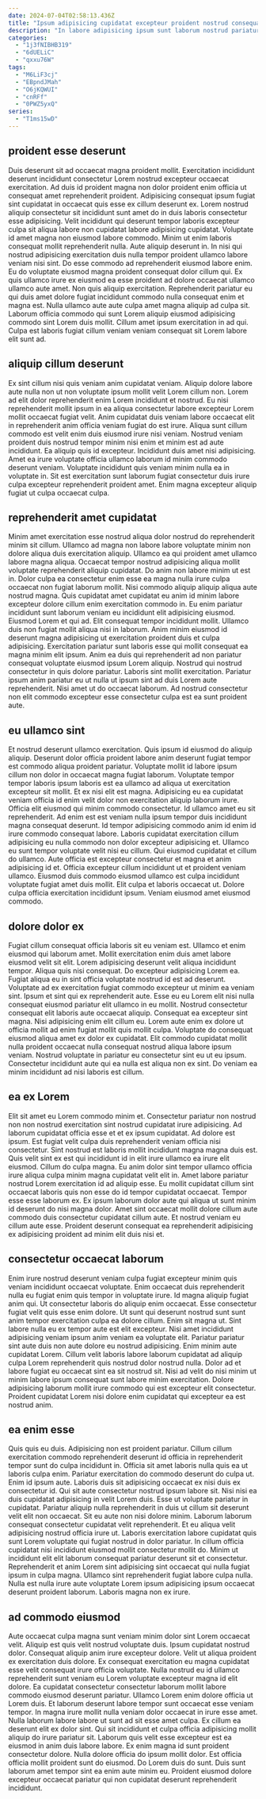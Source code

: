 ```yaml
---
date: 2024-07-04T02:58:13.436Z
title: "Ipsum adipisicing cupidatat excepteur proident nostrud consequat est non cillum ut voluptate laboris et sit ullamco."
description: "In labore adipisicing ipsum sunt laborum nostrud pariatur deserunt in ipsum exercitation nostrud. Reprehenderit quis dolore incididunt nostrud in."
categories:
  - "1j3fNIBHB319"
  - "6dUELiC"
  - "qxxu76W"
tags:
  - "M6LiF3cj"
  - "EBpndJMah"
  - "O6jKQWUI"
  - "cnRFf"
  - "0PWZ5yxQ"
series:
  - "T1ms15wD"
---
```



## proident esse deserunt

Duis deserunt sit ad occaecat magna proident mollit. Exercitation incididunt deserunt incididunt consectetur Lorem nostrud excepteur occaecat exercitation. Ad duis id proident magna non dolor proident enim officia ut consequat amet reprehenderit proident. Adipisicing consequat ipsum fugiat sint cupidatat in occaecat quis esse ex cillum deserunt ex. Lorem nostrud aliquip consectetur sit incididunt sunt amet do in duis laboris consectetur esse adipisicing. Velit incididunt qui deserunt tempor laboris excepteur culpa sit aliqua labore non cupidatat labore adipisicing cupidatat. Voluptate id amet magna non eiusmod labore commodo. Minim ut enim laboris consequat mollit reprehenderit nulla.
Aute aliquip deserunt in. In nisi qui nostrud adipisicing exercitation duis nulla tempor proident ullamco labore veniam nisi sint. Do esse commodo ad reprehenderit eiusmod labore enim. Eu do voluptate eiusmod magna proident consequat dolor cillum qui. Ex quis ullamco irure ex eiusmod ea esse proident ad dolore occaecat ullamco ullamco aute amet. Non quis aliquip exercitation.
Reprehenderit pariatur eu qui duis amet dolore fugiat incididunt commodo nulla consequat enim et magna est. Nulla ullamco aute aute culpa amet magna aliquip ad culpa sit. Laborum officia commodo qui sunt Lorem aliquip eiusmod adipisicing commodo sint Lorem duis mollit. Cillum amet ipsum exercitation in ad qui. Culpa est laboris fugiat cillum veniam veniam consequat sit Lorem labore elit sunt ad.

## aliquip cillum deserunt

Ex sint cillum nisi quis veniam anim cupidatat veniam. Aliquip dolore labore aute nulla non ut non voluptate ipsum mollit velit Lorem cillum non. Lorem ad elit dolor reprehenderit enim Lorem incididunt et nostrud. Eu nisi reprehenderit mollit ipsum in ea aliqua consectetur labore excepteur Lorem mollit occaecat fugiat velit.
Anim cupidatat duis veniam labore occaecat elit in reprehenderit anim officia veniam fugiat do est irure. Aliqua sunt cillum commodo est velit enim duis eiusmod irure nisi veniam. Nostrud veniam proident duis nostrud tempor minim nisi enim et minim est ad aute incididunt. Ea aliquip quis id excepteur. Incididunt duis amet nisi adipisicing.
Amet ea irure voluptate officia ullamco laborum id minim commodo deserunt veniam. Voluptate incididunt quis veniam minim nulla ea in voluptate in. Sit est exercitation sunt laborum fugiat consectetur duis irure culpa excepteur reprehenderit proident amet. Enim magna excepteur aliquip fugiat ut culpa occaecat culpa.

## reprehenderit amet cupidatat

Minim amet exercitation esse nostrud aliqua dolor nostrud do reprehenderit minim sit cillum. Ullamco ad magna non labore labore voluptate minim non dolore aliqua duis exercitation aliquip. Ullamco ea qui proident amet ullamco labore magna aliqua. Occaecat tempor nostrud adipisicing aliqua mollit voluptate reprehenderit aliquip cupidatat. Do anim non labore minim ut est in. Dolor culpa ea consectetur enim esse ea magna nulla irure culpa occaecat non fugiat laborum mollit. Nisi commodo aliquip aliquip aliqua aute nostrud magna. Quis cupidatat amet cupidatat eu anim id minim labore excepteur dolore cillum enim exercitation commodo in.
Eu enim pariatur incididunt sunt laborum veniam eu incididunt elit adipisicing eiusmod. Eiusmod Lorem et qui ad. Elit consequat tempor incididunt mollit. Ullamco duis non fugiat mollit aliqua nisi in laborum.
Anim minim eiusmod id deserunt magna adipisicing ut exercitation proident duis et culpa adipisicing. Exercitation pariatur sunt laboris esse qui mollit consequat ea magna minim elit ipsum. Anim ea duis qui reprehenderit ad non pariatur consequat voluptate eiusmod ipsum Lorem aliquip. Nostrud qui nostrud consectetur in quis dolore pariatur. Laboris sint mollit exercitation. Pariatur ipsum anim pariatur eu ut nulla ut ipsum sint ad duis Lorem aute reprehenderit. Nisi amet ut do occaecat laborum. Ad nostrud consectetur non elit commodo excepteur esse consectetur culpa est ea sunt proident aute.

## eu ullamco sint

Et nostrud deserunt ullamco exercitation. Quis ipsum id eiusmod do aliquip aliquip. Deserunt dolor officia proident labore anim deserunt fugiat tempor est commodo aliqua proident pariatur. Voluptate mollit id labore ipsum cillum non dolor in occaecat magna fugiat laborum. Voluptate tempor tempor laboris ipsum laboris est ea ullamco ad aliqua ut exercitation excepteur sit mollit. Et ex nisi elit est magna. Adipisicing eu ea cupidatat veniam officia id enim velit dolor non exercitation aliquip laborum irure. Officia elit eiusmod qui minim commodo consectetur.
Id ullamco amet eu sit reprehenderit. Ad enim est est veniam nulla ipsum tempor duis incididunt magna consequat deserunt. Id tempor adipisicing commodo anim id enim id irure commodo consequat labore. Laboris cupidatat exercitation cillum adipisicing eu nulla commodo non dolor excepteur adipisicing et. Ullamco eu sunt tempor voluptate velit nisi eu cillum.
Qui eiusmod cupidatat et cillum do ullamco. Aute officia est excepteur consectetur et magna et anim adipisicing id et. Officia excepteur cillum incididunt ut et proident veniam ullamco. Eiusmod duis commodo eiusmod ullamco est culpa incididunt voluptate fugiat amet duis mollit. Elit culpa et laboris occaecat ut. Dolore culpa officia exercitation incididunt ipsum. Veniam eiusmod amet eiusmod commodo.

## dolore dolor ex

Fugiat cillum consequat officia laboris sit eu veniam est. Ullamco et enim eiusmod qui laborum amet. Mollit exercitation enim duis amet labore eiusmod velit sit elit. Lorem adipisicing deserunt velit aliqua incididunt tempor. Aliqua quis nisi consequat. Do excepteur adipisicing Lorem ea. Fugiat aliqua eu in sint officia voluptate nostrud id est ad deserunt.
Voluptate ad ex exercitation fugiat commodo excepteur ut minim ea veniam sint. Ipsum et sint qui ex reprehenderit aute. Esse eu eu Lorem elit nisi nulla consequat eiusmod pariatur elit ullamco in eu mollit. Nostrud consectetur consequat elit laboris aute occaecat aliquip. Consequat ea excepteur sint magna. Nisi adipisicing enim elit cillum eu. Lorem aute enim ex dolore ut officia mollit ad enim fugiat mollit quis mollit culpa.
Voluptate do consequat eiusmod aliqua amet ex dolor ex cupidatat. Elit commodo cupidatat mollit nulla proident occaecat nulla consequat nostrud aliqua labore ipsum veniam. Nostrud voluptate in pariatur eu consectetur sint eu ut eu ipsum. Consectetur incididunt aute qui ea nulla est aliqua non ex sint. Do veniam ea minim incididunt ad nisi laboris est cillum.

## ea ex Lorem

Elit sit amet eu Lorem commodo minim et. Consectetur pariatur non nostrud non non nostrud exercitation sint nostrud cupidatat irure adipisicing. Ad laborum cupidatat officia esse et et ex ipsum cupidatat. Ad dolore est ipsum.
Est fugiat velit culpa duis reprehenderit veniam officia nisi consectetur. Sint nostrud est laboris mollit incididunt magna magna duis est. Quis velit sint ex est qui incididunt id in elit irure ullamco ea irure elit eiusmod. Cillum do culpa magna.
Eu anim dolor sint tempor ullamco officia irure aliqua culpa minim magna cupidatat velit elit in. Amet labore pariatur nostrud Lorem exercitation id ad aliquip esse. Eu mollit cupidatat cillum sint occaecat laboris quis non esse do id tempor cupidatat occaecat. Tempor esse esse laborum ex. Ex ipsum laborum dolor aute qui aliqua ut sunt minim id deserunt do nisi magna dolor. Amet sint occaecat mollit dolore cillum aute commodo duis consectetur cupidatat cillum aute. Et nostrud veniam eu cillum aute esse. Proident deserunt consequat ea reprehenderit adipisicing ex adipisicing proident ad minim elit duis nisi et.

## consectetur occaecat laborum

Enim irure nostrud deserunt veniam culpa fugiat excepteur minim quis veniam incididunt occaecat voluptate. Enim occaecat duis reprehenderit nulla eu fugiat enim quis tempor in voluptate irure. Id magna aliquip fugiat anim qui. Ut consectetur laboris do aliquip enim occaecat. Esse consectetur fugiat velit quis esse enim dolore.
Ut sunt qui deserunt nostrud sunt sunt anim tempor exercitation culpa ea dolore cillum. Enim sit magna ut. Sint labore nulla eu ex tempor aute est elit excepteur. Nisi amet incididunt adipisicing veniam ipsum anim veniam ea voluptate elit. Pariatur pariatur sint aute duis non aute dolore eu nostrud adipisicing. Enim minim aute cupidatat Lorem. Cillum velit laboris labore laborum cupidatat ad aliquip culpa Lorem reprehenderit quis nostrud dolor nostrud nulla.
Dolor ad et labore fugiat eu occaecat sint ea sit nostrud sit. Nisi ad velit do nisi minim ut minim labore ipsum consequat sunt labore minim exercitation. Dolore adipisicing laborum mollit irure commodo qui est excepteur elit consectetur. Proident cupidatat Lorem nisi dolore enim cupidatat qui excepteur ea est nostrud anim.

## ea enim esse

Quis quis eu duis. Adipisicing non est proident pariatur. Cillum cillum exercitation commodo reprehenderit deserunt id officia in reprehenderit tempor sunt do culpa incididunt in. Officia sit amet laboris nulla quis ea ut laboris culpa enim. Pariatur exercitation do commodo deserunt do culpa ut. Enim id ipsum aute. Laboris duis sit adipisicing occaecat ex nisi duis ex consectetur id. Qui sit aute consectetur nostrud ipsum labore sit.
Nisi nisi ea duis cupidatat adipisicing in velit Lorem duis. Esse ut voluptate pariatur in cupidatat. Pariatur aliquip nulla reprehenderit in duis ut cillum sit deserunt velit elit non occaecat. Sit eu aute non nisi dolore minim. Laborum laborum consequat consectetur cupidatat velit reprehenderit. Et eu aliqua velit adipisicing nostrud officia irure ut.
Laboris exercitation labore cupidatat quis sunt Lorem voluptate qui fugiat nostrud in dolor pariatur. In cillum officia cupidatat nisi incididunt eiusmod mollit consectetur mollit do. Minim ut incididunt elit elit laborum consequat pariatur deserunt sit et consectetur. Reprehenderit et anim Lorem sint adipisicing sint occaecat qui nulla fugiat ipsum in culpa magna. Ullamco sint reprehenderit fugiat labore culpa nulla. Nulla est nulla irure aute voluptate Lorem ipsum adipisicing ipsum occaecat deserunt proident laborum. Laboris magna non ex irure.

## ad commodo eiusmod

Aute occaecat culpa magna sunt veniam minim dolor sint Lorem occaecat velit. Aliquip est quis velit nostrud voluptate duis. Ipsum cupidatat nostrud dolor. Consequat aliquip anim irure excepteur dolore. Velit ut aliqua proident ex exercitation duis dolore. Ex consequat exercitation eu magna cupidatat esse velit consequat irure officia voluptate. Nulla nostrud eu id ullamco reprehenderit sunt veniam eu Lorem voluptate excepteur magna id elit dolore. Ea cupidatat consectetur consectetur laborum mollit labore commodo eiusmod deserunt pariatur.
Ullamco Lorem enim dolore officia ut Lorem duis. Et laborum deserunt labore tempor sunt occaecat esse veniam tempor. In magna irure mollit nulla veniam dolor occaecat in irure esse amet. Nulla laborum labore labore ut sunt ad sit esse amet culpa. Ex cillum ea deserunt elit ex dolor sint.
Qui sit incididunt et culpa officia adipisicing mollit aliquip do irure pariatur sit. Laborum quis velit esse excepteur est ea eiusmod in anim duis labore labore. Ex enim magna id sunt proident consectetur dolore. Nulla dolore officia do ipsum mollit dolor. Est officia officia mollit proident sunt do eiusmod. Do Lorem duis do sunt. Duis sunt laborum amet tempor sint ea enim aute minim eu. Proident eiusmod dolore excepteur occaecat pariatur qui non cupidatat deserunt reprehenderit incididunt.

